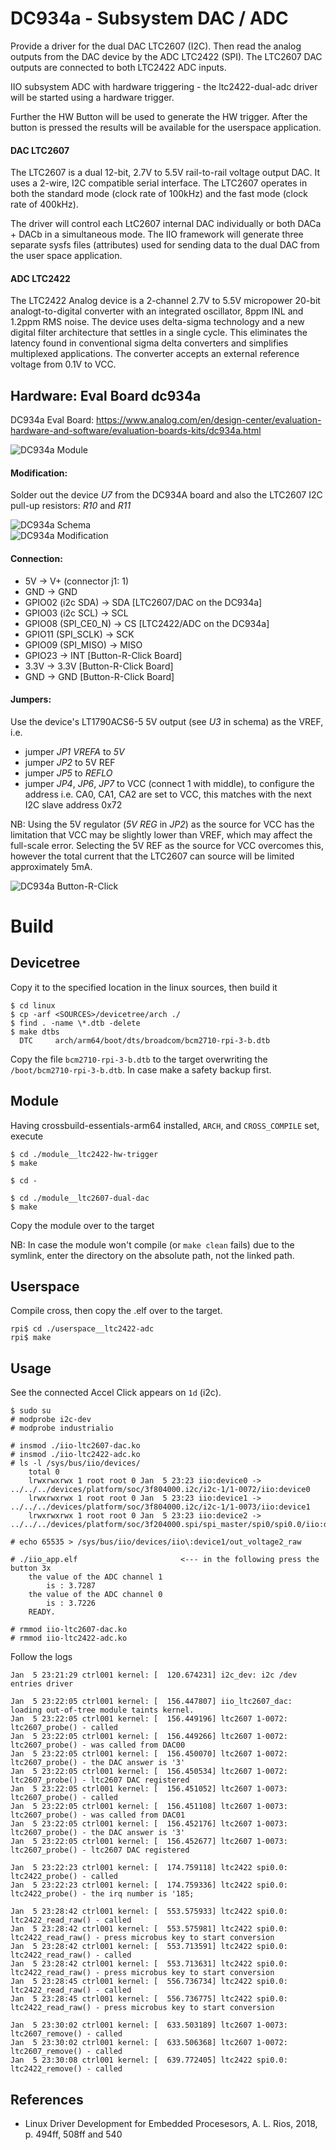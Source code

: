 # DC934a - Subsystem DAC / ADC

Provide a driver for the dual DAC LTC2607 (I2C). Then read the analog
outputs from the DAC device by the ADC LTC2422 (SPI). The LTC2607 DAC
outputs are connected to both LTC2422 ADC inputs.  

IIO subsystem ADC with hardware triggering - the ltc2422-dual-adc
driver will be started using a hardware trigger.  

Further the HW Button will be used to generate the HW trigger. After
the button is pressed the results will be available for the userspace
application.  

#### DAC LTC2607

The LTC2607 is a dual 12-bit, 2.7V to 5.5V rail-to-rail voltage output
DAC. It uses a 2-wire, I2C compatible serial interface. The LTC2607
operates in both the standard mode (clock rate of 100kHz) and the fast
mode (clock rate of 400kHz).  

The driver will control each LtC2607 internal DAC individually or both
DACa + DACb in a simultaneous mode. The IIO framework will generate
three separate sysfs files (attributes) used for sending data to the
dual DAC from the user space application.  

#### ADC LTC2422

The LTC2422 Analog device is a 2-channel 2.7V to 5.5V micropower
20-bit analogt-to-digital converter with an integrated oscillator,
8ppm INL and 1.2ppm RMS noise. The device uses delta-sigma technology
and a new digital filter architecture that settles in a single
cycle. This eliminates the latency found in conventional sigma delta
converters and simplifies multiplexed applications. The converter
accepts an external reference voltage from 0.1V to VCC.  


## Hardware: Eval Board dc934a

DC934a Eval Board: https://www.analog.com/en/design-center/evaluation-hardware-and-software/evaluation-boards-kits/dc934a.html

![DC934a Module](../iio__dc934a__ltc2607-dac-ltc2422-adc-via-i2c/pics/dc934a.png)  

#### Modification:
Solder out the device _U7_ from the DC934A board and also the LTC2607 I2C pull-up resistors: _R10_ and _R11_  

![DC934a Schema](../iio__dc934a__ltc2607-dac-ltc2422-adc-via-i2c/pics/dc934a_schema.png)  
![DC934a Modification](../iio__dc934a__ltc2607-dac-ltc2422-adc-via-i2c/pics/dc934a_modified.png)  

#### Connection:
- 5V -> V+ (connector j1: 1)
- GND -> GND
- GPIO02 (i2c SDA) -> SDA [LTC2607/DAC on the DC934a]
- GPIO03 (i2c SCL) -> SCL
- GPIO08 (SPI_CE0_N) -> CS [LTC2422/ADC on the DC934a]
- GPIO11 (SPI_SCLK) -> SCK
- GPIO09 (SPI_MISO) -> MISO
- GPIO23 -> INT [Button-R-Click Board]
- 3.3V -> 3.3V [Button-R-Click Board]
- GND -> GND [Button-R-Click Board]

#### Jumpers:
Use the device's LT1790ACS6-5 5V output (see _U3_ in schema) as the VREF, i.e.  
- jumper _JP1 VREFA_ to _5V_
- jumper _JP2_ to 5V REF
- jumper _JP5_ to _REFLO_
- jumper _JP4_, _JP6_, _JP7_ to VCC (connect 1 with middle), to configure the address i.e. CA0, CA1, CA2 are set to VCC, this matches with the next I2C slave address 0x72

NB: Using the 5V regulator (_5V REG_ in _JP2_) as the source for VCC
has the limitation that VCC may be slightly lower than VREF, which may
affect the full-scale error. Selecting the 5V REF as the source for
VCC overcomes this, however the total current that the LTC2607 can
source will be limited approximately 5mA.  

![DC934a Button-R-Click](../iio__dc934a__ltc2607-dac-ltc2422-adc-via-i2c/pics/dc934a_button-r-click.png)  


# Build

## Devicetree

Copy it to the specified location in the linux sources, then build it  
```
$ cd linux
$ cp -arf <SOURCES>/devicetree/arch ./
$ find . -name \*.dtb -delete
$ make dtbs
  DTC     arch/arm64/boot/dts/broadcom/bcm2710-rpi-3-b.dtb
```
Copy the file `bcm2710-rpi-3-b.dtb` to the target overwriting the `/boot/bcm2710-rpi-3-b.dtb`. In case make a safety backup first.  

## Module

Having crossbuild-essentials-arm64 installed, `ARCH`, and `CROSS_COMPILE` set, execute  
```
$ cd ./module__ltc2422-hw-trigger
$ make

$ cd -

$ cd ./module__ltc2607-dual-dac
$ make
```
Copy the module over to the target  

NB: In case the module won't compile (or `make clean` fails) due to the symlink, enter the directory on the absolute path, not the linked path.  

## Userspace
Compile cross, then copy the .elf over to the target.   
```
rpi$ cd ./userspace__ltc2422-adc
rpi$ make
```

## Usage

See the connected Accel Click appears on `1d` (i2c).  
```
$ sudo su
# modprobe i2c-dev
# modprobe industrialio

# insmod ./iio-ltc2607-dac.ko
# insmod ./iio-ltc2422-adc.ko
# ls -l /sys/bus/iio/devices/
    total 0
    lrwxrwxrwx 1 root root 0 Jan  5 23:23 iio:device0 -> ../../../devices/platform/soc/3f804000.i2c/i2c-1/1-0072/iio:device0
    lrwxrwxrwx 1 root root 0 Jan  5 23:23 iio:device1 -> ../../../devices/platform/soc/3f804000.i2c/i2c-1/1-0073/iio:device1
    lrwxrwxrwx 1 root root 0 Jan  5 23:23 iio:device2 -> ../../../devices/platform/soc/3f204000.spi/spi_master/spi0/spi0.0/iio:device2

# echo 65535 > /sys/bus/iio/devices/iio\:device1/out_voltage2_raw

# ./iio_app.elf                       <--- in the following press the button 3x
    the value of the ADC channel 1
    	is : 3.7287
    the value of the ADC channel 0
    	is : 3.7226
    READY.

# rmmod iio-ltc2607-dac.ko
# rmmod iio-ltc2422-adc.ko
```

Follow the logs   
```
Jan  5 23:21:29 ctrl001 kernel: [  120.674231] i2c_dev: i2c /dev entries driver

Jan  5 23:22:05 ctrl001 kernel: [  156.447807] iio_ltc2607_dac: loading out-of-tree module taints kernel.
Jan  5 23:22:05 ctrl001 kernel: [  156.449196] ltc2607 1-0072: ltc2607_probe() - called
Jan  5 23:22:05 ctrl001 kernel: [  156.449266] ltc2607 1-0072: ltc2607_probe() - was called from DAC00
Jan  5 23:22:05 ctrl001 kernel: [  156.450070] ltc2607 1-0072: ltc2607_probe() - the DAC answer is '3'
Jan  5 23:22:05 ctrl001 kernel: [  156.450534] ltc2607 1-0072: ltc2607_probe() - ltc2607 DAC registered
Jan  5 23:22:05 ctrl001 kernel: [  156.451052] ltc2607 1-0073: ltc2607_probe() - called
Jan  5 23:22:05 ctrl001 kernel: [  156.451108] ltc2607 1-0073: ltc2607_probe() - was called from DAC01
Jan  5 23:22:05 ctrl001 kernel: [  156.452176] ltc2607 1-0073: ltc2607_probe() - the DAC answer is '3'
Jan  5 23:22:05 ctrl001 kernel: [  156.452677] ltc2607 1-0073: ltc2607_probe() - ltc2607 DAC registered

Jan  5 23:22:23 ctrl001 kernel: [  174.759118] ltc2422 spi0.0: ltc2422_probe() - called
Jan  5 23:22:23 ctrl001 kernel: [  174.759336] ltc2422 spi0.0: ltc2422_probe() - the irq number is '185;

Jan  5 23:28:42 ctrl001 kernel: [  553.575933] ltc2422 spi0.0: ltc2422_read_raw() - called
Jan  5 23:28:42 ctrl001 kernel: [  553.575981] ltc2422 spi0.0: ltc2422_read_raw() - press microbus key to start conversion
Jan  5 23:28:42 ctrl001 kernel: [  553.713591] ltc2422 spi0.0: ltc2422_read_raw() - called
Jan  5 23:28:42 ctrl001 kernel: [  553.713631] ltc2422 spi0.0: ltc2422_read_raw() - press microbus key to start conversion
Jan  5 23:28:45 ctrl001 kernel: [  556.736734] ltc2422 spi0.0: ltc2422_read_raw() - called
Jan  5 23:28:45 ctrl001 kernel: [  556.736775] ltc2422 spi0.0: ltc2422_read_raw() - press microbus key to start conversion

Jan  5 23:30:02 ctrl001 kernel: [  633.503189] ltc2607 1-0073: ltc2607_remove() - called
Jan  5 23:30:02 ctrl001 kernel: [  633.506368] ltc2607 1-0072: ltc2607_remove() - called
Jan  5 23:30:08 ctrl001 kernel: [  639.772405] ltc2422 spi0.0: ltc2422_remove() - called
```

## References
* Linux Driver Development for Embedded Procesesors, A. L. Rios, 2018, p. 494ff, 508ff and 540  
